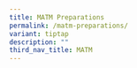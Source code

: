 ```yaml
---
title: MATM Preparations
permalink: /matm-preparations/
variant: tiptap
description: ""
third_nav_title: MATM
---
```

<p></p>